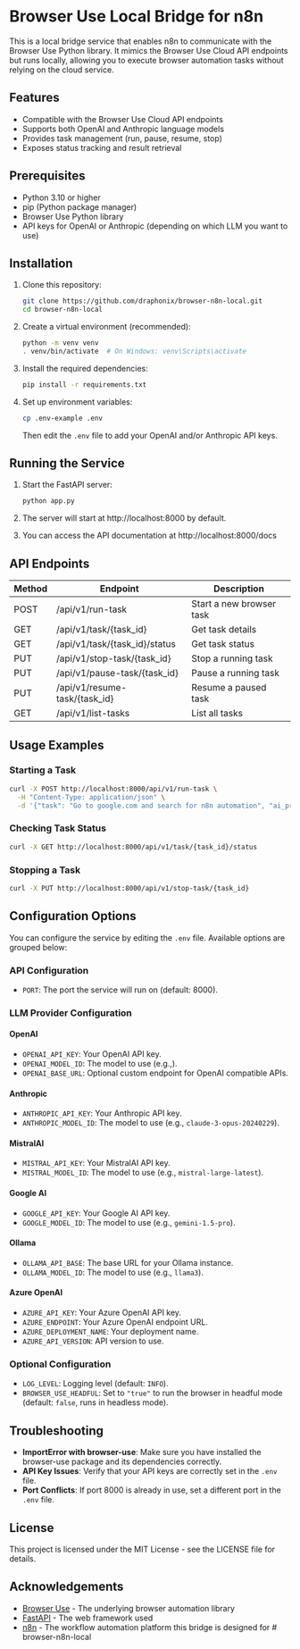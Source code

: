 # Browser Use Local Bridge for n8n

This is a local bridge service that enables n8n to communicate with the Browser Use Python library. It mimics the Browser Use Cloud API endpoints but runs locally, allowing you to execute browser automation tasks without relying on the cloud service.

## Features

- Compatible with the Browser Use Cloud API endpoints
- Supports both OpenAI and Anthropic language models
- Provides task management (run, pause, resume, stop)
- Exposes status tracking and result retrieval

## Prerequisites

- Python 3.10 or higher
- pip (Python package manager)
- Browser Use Python library
- API keys for OpenAI or Anthropic (depending on which LLM you want to use)

## Installation

1. Clone this repository:
   ```bash
   git clone https://github.com/draphonix/browser-n8n-local.git
   cd browser-n8n-local
   ```

2. Create a virtual environment (recommended):
   ```bash
   python -m venv venv
   . venv/bin/activate  # On Windows: venv\Scripts\activate
   ```

3. Install the required dependencies:
   ```bash
   pip install -r requirements.txt
   ```

4. Set up environment variables:
   ```bash
   cp .env-example .env
   ```
   Then edit the `.env` file to add your OpenAI and/or Anthropic API keys.

## Running the Service

1. Start the FastAPI server:
   ```bash
   python app.py
   ```

2. The server will start at http://localhost:8000 by default.

3. You can access the API documentation at http://localhost:8000/docs

## API Endpoints

| Method | Endpoint                      | Description                  |
|--------|-------------------------------|------------------------------|
| POST   | /api/v1/run-task              | Start a new browser task     |
| GET    | /api/v1/task/{task_id}        | Get task details             |
| GET    | /api/v1/task/{task_id}/status | Get task status              |
| PUT    | /api/v1/stop-task/{task_id}   | Stop a running task          |
| PUT    | /api/v1/pause-task/{task_id}  | Pause a running task         |
| PUT    | /api/v1/resume-task/{task_id} | Resume a paused task         |
| GET    | /api/v1/list-tasks            | List all tasks               |

## Usage Examples

### Starting a Task

```bash
curl -X POST http://localhost:8000/api/v1/run-task \
  -H "Content-Type: application/json" \
  -d '{"task": "Go to google.com and search for n8n automation", "ai_provider": "openai"}'
```

### Checking Task Status

```bash
curl -X GET http://localhost:8000/api/v1/task/{task_id}/status
```

### Stopping a Task

```bash
curl -X PUT http://localhost:8000/api/v1/stop-task/{task_id}
```

## Configuration Options

You can configure the service by editing the `.env` file.  Available options are grouped below:

### API Configuration

- `PORT`: The port the service will run on (default: 8000).

### LLM Provider Configuration

#### OpenAI

- `OPENAI_API_KEY`: Your OpenAI API key.
- `OPENAI_MODEL_ID`: The model to use (e.g.,).
- `OPENAI_BASE_URL`: Optional custom endpoint for OpenAI compatible APIs.

#### Anthropic

- `ANTHROPIC_API_KEY`: Your Anthropic API key.
- `ANTHROPIC_MODEL_ID`: The model to use (e.g., `claude-3-opus-20240229`).

#### MistralAI

- `MISTRAL_API_KEY`: Your MistralAI API key.
- `MISTRAL_MODEL_ID`: The model to use (e.g., `mistral-large-latest`).

#### Google AI

- `GOOGLE_API_KEY`: Your Google AI API key.
- `GOOGLE_MODEL_ID`: The model to use (e.g., `gemini-1.5-pro`).

#### Ollama

- `OLLAMA_API_BASE`: The base URL for your Ollama instance.
- `OLLAMA_MODEL_ID`: The model to use (e.g., `llama3`).

#### Azure OpenAI

- `AZURE_API_KEY`: Your Azure OpenAI API key.
- `AZURE_ENDPOINT`: Your Azure OpenAI endpoint URL.
- `AZURE_DEPLOYMENT_NAME`: Your deployment name.
- `AZURE_API_VERSION`: API version to use.

### Optional Configuration

- `LOG_LEVEL`: Logging level (default: `INFO`).
- `BROWSER_USE_HEADFUL`: Set to `"true"` to run the browser in headful mode (default: `false`, runs in headless mode).

## Troubleshooting

- **ImportError with browser-use**: Make sure you have installed the browser-use package and its dependencies correctly.
- **API Key Issues**: Verify that your API keys are correctly set in the `.env` file.
- **Port Conflicts**: If port 8000 is already in use, set a different port in the `.env` file.

## License

This project is licensed under the MIT License - see the LICENSE file for details.

## Acknowledgements

- [Browser Use](https://github.com/browser-use/browser-use) - The underlying browser automation library
- [FastAPI](https://fastapi.tiangolo.com/) - The web framework used
- [n8n](https://n8n.io/) - The workflow automation platform this bridge is designed for # browser-n8n-local
